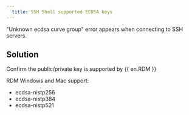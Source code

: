 ```yaml
---
  title: SSH Shell supported ECDSA keys
---
```

"Unknown ecdsa curve group" error appears when connecting to SSH servers.
## Solution
Confirm the public/private key is supported by {{ en.RDM }}  

RDM Windows and Mac support:  

* ecdsa-nistp256  
* ecdsa-nistp384  
* ecdsa-nistp521  

